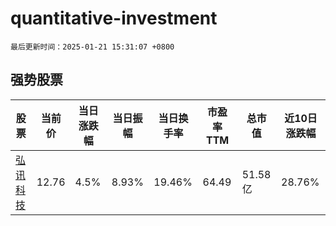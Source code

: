 # quantitative-investment

`最后更新时间：2025-01-21 15:31:07 +0800`

## 强势股票

|股票|当前价|当日涨跌幅|当日振幅|当日换手率|市盈率TTM|总市值|近10日涨跌幅|
|----|----|----|----|----|----|----|----|
|[弘讯科技](https://xueqiu.com/S/SH603015)|12.76|4.5%|8.93%|19.46%|64.49|51.58亿|28.76%|
